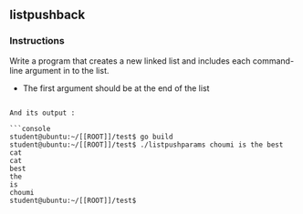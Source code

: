 ## listpushback

### Instructions

Write a program that creates a new linked list and includes each command-line argument in to the list.

- The first argument should be at the end of the list

````

And its output :

```console
student@ubuntu:~/[[ROOT]]/test$ go build
student@ubuntu:~/[[ROOT]]/test$ ./listpushparams choumi is the best cat
cat
best
the
is
choumi
student@ubuntu:~/[[ROOT]]/test$
````
